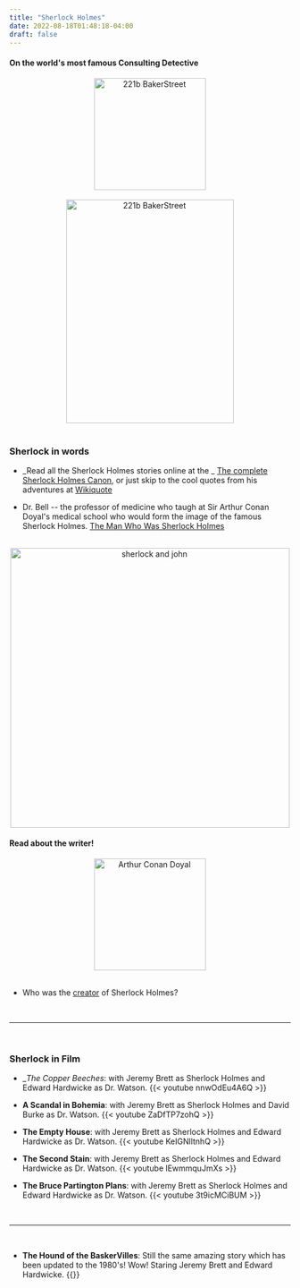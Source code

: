 ```yaml
---
title: "Sherlock Holmes"
date: 2022-08-18T01:48:18-04:00
draft: false
---
```


<!-- {{<audio src="/sound/airhorn.mp3" caption="air horn" >}} -->

#### On the world's most famous __Consulting Detective__

<center>
<img src="/images/forfun/bakerstreet.png" alt="221b BakerStreet" style="width:200px;"/>
</center>


<!-- add a line drop -->
<center>
&#x200B;
</center>

<center>
<img src="/images/forfun/sh_train_i.jpg" alt="221b BakerStreet" width = "300" height = "400">
</center>


<!-- add a line drop -->
<center>
&#x200B;
</center>


### Sherlock in words

 + _Read all the Sherlock Holmes stories online at the _
[The complete Sherlock Holmes Canon](https://sherlock-holm.es/), or just skip to the cool quotes from his adventures at [Wikiquote](https://en.wikiquote.org/wiki/Sherlock_Holmes)


 + Dr. Bell -- the professor of medicine who taugh at Sir Arthur Conan Doyal's medical school who would form the image of the famous Sherlock Holmes. [The Man Who Was Sherlock Holmes](https://flashbak.com/the-man-who-was-sherlock-holmes-441368/)


<!-- add a line drop -->
<center>
&#x200B;
</center>

<center>
<img src="/images/forfun/shjw.png" alt="sherlock and john" style="width:500px;"/>
</center>

#### Read about the writer!

<center>
<img src="/images/forfun/doyal.jpg" alt="Arthur Conan Doyal" style="width:200px;"/>
</center>

<!-- add a line drop -->
<center>
&#x200B;
</center>

 + Who was the [creator](https://en.wikipedia.org/wiki/Arthur_Conan_Doyle) of Sherlock Holmes?

<!-- add a line drop -->
<center>
&#x200B;
</center>

---

<!-- add a line drop -->
<center>
&#x200B;
</center>

### Sherlock in Film

+ __The Copper Beeches_: with Jeremy Brett as Sherlock Holmes and Edward Hardwicke as Dr. Watson.
{{< youtube nnwOdEu4A6Q >}}

+ __A Scandal in Bohemia__: with Jeremy Brett as Sherlock Holmes and David Burke as Dr. Watson.
{{< youtube ZaDfTP7zohQ >}}

+ __The Empty House__: with Jeremy Brett as Sherlock Holmes and Edward Hardwicke as Dr. Watson.
{{< youtube KeIGNlltnhQ >}}

+ __The Second Stain__: with Jeremy Brett as Sherlock Holmes and Edward Hardwicke as Dr. Watson.
{{< youtube lEwmmquJmXs >}}

+ __The Bruce Partington Plans__: with Jeremy Brett as Sherlock Holmes and Edward Hardwicke as Dr. Watson.
{{< youtube 3t9icMCiBUM >}}

<!-- add a line drop -->
<center>
&#x200B;
</center>

---

<!-- add a line drop -->
<center>
&#x200B;
</center>

 + __The Hound of the BaskerVilles__: Still the same amazing story which has been updated to the 1980's! Wow!
Staring Jeremy Brett and Edward Hardwicke.
{{<youtube LFXT7_cKgKo>}}
